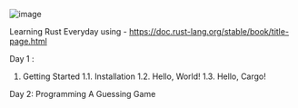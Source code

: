 ![image](https://github.com/user-attachments/assets/9e9c8daa-cd1d-41f1-a2d8-d0115183a988)



Learning  Rust Everyday using - https://doc.rust-lang.org/stable/book/title-page.html


Day 1 :
1. Getting Started
1.1. Installation
1.2. Hello, World!
1.3. Hello, Cargo!


Day 2:
Programming A Guessing Game
